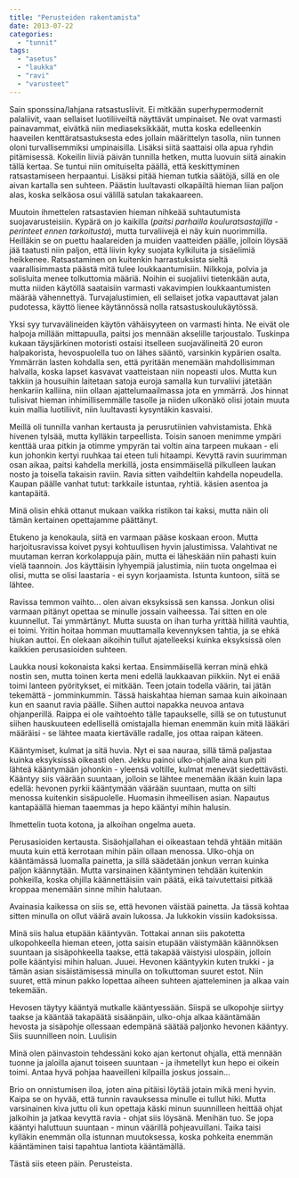 ```yaml
---
title: "Perusteiden rakentamista"
date: 2013-07-22
categories: 
  - "tunnit"
tags: 
  - "asetus"
  - "laukka"
  - "ravi"
  - "varusteet"
---
```


Sain sponssina/lahjana ratsastusliivit. Ei mitkään superhypermodernit palaliivit, vaan sellaiset luotiliiveiltä näyttävät umpinaiset. Ne ovat varmasti painavammat, eivätkä niin mediaseksikkäät, mutta koska edelleenkin haaveilen kenttäratsastuksesta edes jollain määrittelyn tasolla, niin tunnen oloni turvallisemmiksi umpinaisilla. Lisäksi siitä saattaisi olla apua ryhdin pitämisessä. Kokeilin liiviä päivän tunnilla hetken, mutta luovuin siitä ainakin tällä kertaa. Se tuntui niin omituiselta päällä, että keskittyminen ratsastamiseen herpaantui. Lisäksi pitää hieman tutkia säätöjä, sillä en ole aivan kartalla sen suhteen. Päästin luultavasti olkapäiltä hieman liian paljon alas, koska selkäosa osui välillä satulan takakaareen.

<!--more-->

Muutoin ihmettelen ratsastavien hieman nihkeää suhtautumista suojavarusteisiin. Kypärä on jo kaikilla (_paitsi parhailla kouluratsastajilla - perinteet ennen tarkoitusta_), mutta turvaliivejä ei näy kuin nuorimmilla. Heilläkin se on puettu haalareiden ja muiden vaatteiden päälle, jolloin löysää jää taatusti niin paljon, että liivin kyky suojata kylkiluita ja sisäelimiä heikkenee. Ratsastaminen on kuitenkin harrastuksista sieltä vaarallisimmasta päästä mitä tulee loukkaantumisiin. Nilkkoja, polvia ja solisluita menee tolkuttomia määriä. Noihin ei suojaliivi tietenkään auta, mutta niiden käytöllä saataisiin varmasti vakavimpien loukkaantumisten määrää vähennettyä. Turvajalustimien, eli sellaiset jotka vapauttavat jalan pudotessa, käyttö lienee käytännössä nolla ratsastuskoulukäytössä.

Yksi syy turvavälineiden käytön vähäisyyteen on varmasti hinta. Ne eivät ole halpoja millään mittapuulla, paitsi jos mennään akselille tarjoustalo. Tuskinpa kukaan täysjärkinen motoristi ostaisi itselleen suojavälineitä 20 euron halpakorista, hevospuolella tuo on lähes sääntö, varsinkin kypärien osalta. Ymmärrän lasten kohdalla sen, että pyritään menemään mahdollisimman halvalla, koska lapset kasvavat vaatteistaan niin nopeasti ulos. Mutta kun takkiin ja housuihin laitetaan satoja euroja samalla kun turvaliivi jätetään henkariin kalliina, niin ollaan ajattelumaailmassa jota en ymmärrä. Jos hinnat tulisivat hieman inhimillisemmälle tasolle ja niiden ulkonäkö olisi jotain muuta kuin mallia luotiliivit, niin luultavasti kysyntäkin kasvaisi.

Meillä oli tunnilla vanhan kertausta ja perusrutiinien vahvistamista. Ehkä hivenen tylsää, mutta kylläkin tarpeellista. Toisin sanoen menimme ympäri kenttää uraa pitkin ja otimme ympyrän tai voltin aina tarpeen mukaan - eli kun johonkin kertyi ruuhkaa tai eteen tuli hitaampi. Kevyttä ravin suurimman osan aikaa, paitsi kahdella merkillä, josta ensimmäisellä pilkulleen laukan nosto ja toisella takaisin raviin. Ravia sitten vaihdeltiin kahdella nopeudella. Kaupan päälle vanhat tutut: tarkkaile istuntaa, ryhtiä. käsien asentoa ja kantapäitä.

Minä olisin ehkä ottanut mukaan vaikka ristikon tai kaksi, mutta näin oli tämän kertainen opettajamme päättänyt.

Etukeno ja kenokaula, siitä en varmaan pääse koskaan eroon. Mutta harjoitusravissa koivet pysyi kohtuullisen hyvin jalustimissa. Valahtivat ne muutaman kerran korkolappuja päin, mutta ei läheskään niin pahasti kuin vielä taannoin. Jos käyttäisin lyhyempiä jalustimia, niin tuota ongelmaa ei olisi, mutta se olisi laastaria - ei syyn korjaamista. Istunta kuntoon, siitä se lähtee.

Ravissa temmon vaihto... olen aivan eksyksissä sen kanssa. Jonkun olisi varmaan pitänyt opettaa se minulle jossain vaiheessa. Tai sitten en ole kuunnellut. Tai ymmärtänyt. Mutta suusta on ihan turha yrittää hillitä vauhtia, ei toimi. Yritin hoitaa homman muuttamalla kevennyksen tahtia, ja se ehkä hiukan auttoi. En olekaan aikoihin tullut ajatelleeksi kuinka eksyksissä olen kaikkien perusasioiden suhteen.

Laukka nousi kokonaista kaksi kertaa. Ensimmäisellä kerran minä ehkä nostin sen, mutta toinen kerta meni edellä laukkaavan piikkiin. Nyt ei enää toimi lanteen pyöritykset, ei mitkään. Teen jotain todella väärin, tai jätän tekemättä - jomminkummin. Tässä haiskahtaa hieman samaa kuin aikoinaan kun en saanut ravia päälle. Siihen auttoi napakka neuvoa antava ohjanperillä. Raippa ei ole vaihtoehto tälle tapaukselle, sillä se on tutustunut siihen hauskuuteen edellisellä omistajalla hieman enemmän kuin mitä lääkäri määräisi - se lähtee maata kiertävälle radalle, jos ottaa raipan käteen.

Kääntymiset, kulmat ja sitä huvia. Nyt ei saa nauraa, sillä tämä paljastaa kuinka eksyksissä oikeasti olen. Jekku painoi ulko-ohjalle aina kun piti lähteä kääntymään johonkin - yleensä voltille, kulmat menevät siedettävästi. Kääntyy siis väärään suuntaan, jolloin se lähtee menemään ikään kuin lapa edellä: hevonen pyrkii kääntymään väärään suuntaan, mutta on silti menossa kuitenkin sisäpuolelle. Huomasin ihmeellisen asian. Napautus kantapäällä hieman taaemmas ja hepo kääntyi mihin halusin.

Ihmettelin tuota kotona, ja alkoihan ongelma aueta.

Perusasioiden kertausta. Sisäohjallahan ei oikeastaan tehdä yhtään mitään muuta kuin että kerrotaan mihin päin ollaan menossa. Ulko-ohja on kääntämässä luomalla painetta, ja sillä säädetään jonkun verran kuinka paljon käännytään. Mutta varsinainen kääntyminen tehdään kuitenkin pohkeilla, koska ohjilla käännettäisiin vain päätä, eikä taivutettaisi pitkää kroppaa menemään sinne mihin halutaan.

Avainasia kaikessa on siis se, että hevonen väistää painetta. Ja tässä kohtaa sitten minulla on ollut väärä avain lukossa. Ja lukkokin vissiin kadoksissa.

Minä siis halua etupään kääntyvän. Tottakai annan siis pakotetta ulkopohkeella hieman eteen, jotta saisin etupään väistymään käännöksen suuntaan ja sisäpohkeella taakse, että takapää väistyisi ulospäin, jolloin polle kääntyisi mihin haluan. Juuei. Hevonen kääntyykin kuten trukki - ja tämän asian sisäistämisessä minulla on tolkuttoman suuret estot. Niin suuret, että minun pakko lopettaa aiheen suhteen ajatteleminen ja alkaa vain tekemään.

Hevosen täytyy kääntyä mutkalle kääntyessään. Siispä se ulkopohje siirtyy taakse ja kääntää takapäätä sisäänpäin, ulko-ohja alkaa kääntämään hevosta ja sisäpohje ollessaan edempänä säätää paljonko hevonen kääntyy. Siis suunnilleen noin. Luulisin

Minä olen päinvastoin tehdessäni koko ajan kertonut ohjalla, että mennään tuonne ja jaloilla ajanut toiseen suuntaan - ja ihmetellyt kun hepo ei oikein toimi. Antaa hyvä pohjaa haaveilleni kilpailla joskus jossain...

Brio on onnistumisen iloa, joten aina pitäisi löytää jotain mikä meni hyvin. Kaipa se on hyvää, että tunnin ravauksessa minulle ei tullut hiki. Mutta varsinainen kiva juttu oli kun opettaja käski minun suunnilleen heittää ohjat jalkoihin ja jatkaa kevyttä ravia - ohjat siis löysänä. Menihän tuo. Se jopa kääntyi haluttuun suuntaan - minun väärillä pohjeavuillani. Taika taisi kylläkin enemmän olla istunnan muutoksessa, koska pohkeita enemmän kääntäminen taisi tapahtua lantiota kääntämällä.

Tästä siis eteen päin. Perusteista.
